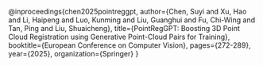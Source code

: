 @inproceedings{chen2025pointreggpt,
  author={Chen, Suyi and Xu, Hao and Li, Haipeng and Luo, Kunming and Liu, Guanghui and Fu, Chi-Wing and Tan, Ping and Liu, Shuaicheng},
  title={PointRegGPT: Boosting 3D Point Cloud Registration using Generative Point-Cloud Pairs for Training},
  booktitle={European Conference on Computer Vision},
  pages={272-289},
  year={2025},
  organization={Springer}
}